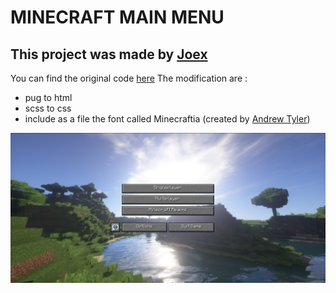 # MINECRAFT MAIN MENU

## This project was made by [Joex](https://codepen.io/joexmdq)

You can find the original code [here](https://codepen.io/joexmdq/pen/EOMLzg)
The modification are :
- pug to html
- scss to css
- include as a file the font called Minecraftia (created by [Andrew Tyler](https://www.AndrewTyler.net))

![mmm_preview](img/mmm_preview.png)
